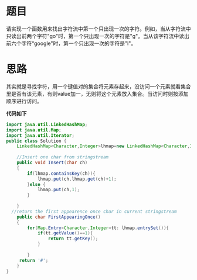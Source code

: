 # 题目

请实现一个函数用来找出字符流中第一个只出现一次的字符。例如，当从字符流中只读出前两个字符"go"时，第一个只出现一次的字符是"g"。当从该字符流中读出前六个字符“google"时，第一个只出现一次的字符是"l"。

 

# 思路

其实就是寻找字符，用一个键值对的集合将元素存起来，没访问一个元素就看集合里是否有该元素，有则value加一，无则将这个元素放入集合。当访问时则按添加顺序进行访问。

**代码如下**

```java
import java.util.LinkedHashMap;
import java.util.Map;
import java.util.Iterator;
public class Solution {
    LinkedHashMap<Character,Integer>lhmap=new LinkedHashMap<Character,Integer>();
    
    //Insert one char from stringstream
    public void Insert(char ch)
    {
        if(lhmap.containsKey(ch)){
            lhmap.put(ch,lhmap.get(ch)+1);
        }else {
            lhmap.put(ch,1);
        }
        
    }
  //return the first appearence once char in current stringstream
    public char FirstAppearingOnce()
    {
        for(Map.Entry<Character,Integer>tt: lhmap.entrySet()){
            if(tt.getValue()==1){
                return tt.getKey();
            }
           
        }
     return '#';
    }
}
                      
                      
                      
                      
                      
                      
                      
                      
                      
                      
                      
```

